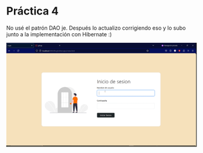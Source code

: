 # Práctica 4
No usé el patrón DAO je. Después lo actualizo corrigiendo eso y lo subo junto a la implementación con Hibernate :) 

<img src="https://github.com/GutierrezS-JC/Java-TTPS/blob/main/Practica_4/Practica_4.gif">
